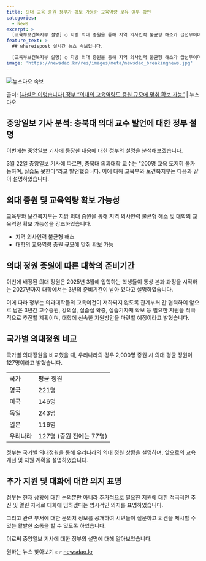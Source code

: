 ```yaml
---
title: 의대 교육 증원 정부가 확보 가능한 교육역량 보유 여부 확인
categories:
  - News
excerpt: >
  [교육부보건복지부 설명] ○ 지방 의대 증원을 통해 지역 의사인력 불균형 해소가 급선무이며, 대학의 교육역량…
feature_text: >
  ## whereispost 실시간 뉴스 속보입니다.

  [교육부보건복지부 설명] ○ 지방 의대 증원을 통해 지역 의사인력 불균형 해소가 급선무이며, 대학의 교육역량…
image: 'https://newsdao.kr/res/images/meta/newsdao_breakingnews.jpg'
---
```


![뉴스다오 속보](https://newsdao.kr/res/images/meta/newsdao_breakingnews.jpg)

<p>출처: <a href="https://newsdao.kr/3426" rel="dofollow">[사실은 이렇습니다] 정부 “의대의 교육역량도 증원 규모에 맞춰 확보 가능”</a> | 뉴스다오</p>

<h2 data-ke-size="size26">중앙일보 기사 분석: 충북대 의대 교수 발언에 대한 정부 설명</h2>
이번에는 중앙일보 기사에 등장한 내용에 대한 정부의 설명을 분석해보겠습니다.

<p data-ke-size="size16">3월 22일 중앙일보 기사에 따르면, 충북대 의과대학 교수는 "200명 교육 도저히 불가능하며, 실습도 못한다"라고 발언했습니다. 이에 대해 교육부와 보건복지부는 다음과 같이 설명하였습니다.</p>

<h2 data-ke-size="size24">의대 증원 및 교육역량 확보 가능성</h2>
교육부와 보건복지부는 지방 의대 증원을 통해 지역 의사인력 불균형 해소 및 대학의 교육역량 확보 가능성을 강조하였습니다.

<ul>
    <li>지역 의사인력 불균형 해소</li>
    <li>대학의 교육역량 증원 규모에 맞춰 확보 가능</li>
</ul>

<h2 data-ke-size="size24">의대 정원 증원에 따른 대학의 준비기간</h2>
이번에 배정된 의대 정원은 2025년 3월에 입학하는 학생들이 통상 본과 과정을 시작하는 2027년까지 대학에서는 3년의 준비기간이 남아 있다고 설명하였습니다.

<p data-ke-size="size16">이에 따라 정부는 의과대학들의 교육여건이 저하되지 않도록 관계부처 간 협력하여 앞으로 남은 3년간 교수증원, 강의실, 실습실 확충, 실습기자재 확보 등 필요한 지원을 적극적으로 추진할 계획이며, 대학에 신속한 지원방안을 마련할 예정이라고 밝혔습니다.</p>

<h2 data-ke-size="size24">국가별 의대정원 비교</h2>
국가별 의대정원을 비교했을 때, 우리나라의 경우 2,000명 증원 시 의대 평균 정원이 127명이라고 밝혔습니다.

<table>
    <tr>
        <td>국가</td>
        <td>평균 정원</td>
    </tr>
    <tr>
        <td>영국</td>
        <td>221명</td>
    </tr>
    <tr>
        <td>미국</td>
        <td>146명</td>
    </tr>
    <tr>
        <td>독일</td>
        <td>243명</td>
    </tr>
    <tr>
        <td>일본</td>
        <td>116명</td>
    </tr>
    <tr>
        <td>우리나라</td>
        <td>127명 (증원 전에는 77명)</td>
    </tr>
</table>

<p data-ke-size="size16">정부는 국가별 의대정원을 통해 우리나라의 의대 정원 상황을 설명하며, 앞으로의 교육 개선 및 지원 계획을 설명하였습니다.</p>

<h2 data-ke-size="size24">추가 지원 및 대화에 대한 의지 표명</h2>
정부는 현재 상황에 대한 논의뿐만 아니라 추가적으로 필요한 지원에 대한 적극적인 추진 및 열린 자세로 대화에 임하겠다는 명시적인 의지를 표명하였습니다.

<p data-ke-size="size16">그리고 관련 부서에 대한 문의처 정보를 공개하여 시민들이 질문하고 의견을 제시할 수 있는 활발한 소통을 할 수 있도록 하였습니다.</p>

이로써 중앙일보 기사에 대한 정부의 설명에 대해 알아보았습니다. 

원하는 뉴스 찾아보기 👉 <a href="https://newsdao.kr" rel="dofollow">newsdao.kr</a>


